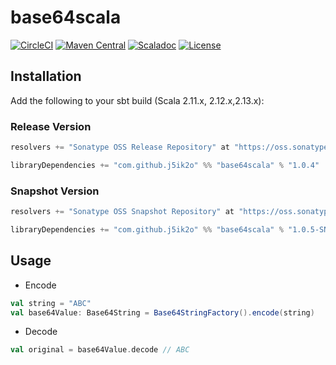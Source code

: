 # base64scala

[![CircleCI](https://circleci.com/gh/j5ik2o/base64scala/tree/master.svg?style=shield&circle-token=xxx)](https://circleci.com/gh/j5ik2o/base64scala/tree/master)
[![Maven Central](https://maven-badges.herokuapp.com/maven-central/com.github.j5ik2o/base64scala_2.13/badge.svg)](https://maven-badges.herokuapp.com/maven-central/com.github.j5ik2o/base64scala_2.13)
[![Scaladoc](http://javadoc-badge.appspot.com/com.github.j5ik2o/base64scala_2.13.svg?label=scaladoc)](http://javadoc-badge.appspot.com/com.github.j5ik2o/base64scala_2.13/com/github/j5ik2o/base64scala/index.html?javadocio=true)
[![License](https://img.shields.io/badge/License-Apache%202.0-blue.svg)](https://opensource.org/licenses/Apache-2.0)

## Installation

Add the following to your sbt build (Scala 2.11.x, 2.12.x,2.13.x):

### Release Version

```scala
resolvers += "Sonatype OSS Release Repository" at "https://oss.sonatype.org/content/repositories/releases/"

libraryDependencies += "com.github.j5ik2o" %% "base64scala" % "1.0.4"
```

### Snapshot Version

```scala
resolvers += "Sonatype OSS Snapshot Repository" at "https://oss.sonatype.org/content/repositories/snapshots/"

libraryDependencies += "com.github.j5ik2o" %% "base64scala" % "1.0.5-SNAPSHOT"
```

## Usage

- Encode

```scala
val string = "ABC"
val base64Value: Base64String = Base64StringFactory().encode(string)
```

- Decode

```scala
val original = base64Value.decode // ABC
```
